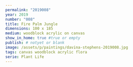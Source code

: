 ```yaml
---
permalink: "2019008"
year: 2019
number: "008"
title: Fire Palm Jungle
dimensions: 100 x 185
medium: woodblock acrylic on canvas
show_in_home: true #true or empty
publish: # notyet or blank
image: /assets/p/paintings/davina-stephens-2019008.jpg
tags: canvas woodblock acrylic flora
serie: Plant Life
---
```

